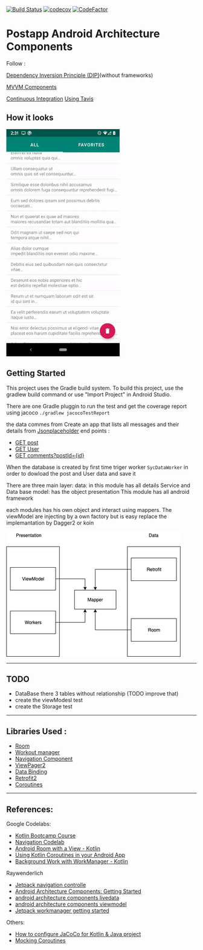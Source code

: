 [![Build Status](https://travis-ci.org/adsf117/Clean_Post_AAC.svg?branch=develop)](https://travis-ci.org/adsf117/Clean_Post_AAC.svg?branch=develop)
[![codecov](https://codecov.io/gh/adsf117/Clean_Post_AAC/branch/develop/graph/badge.svg)](https://codecov.io/gh/adsf117/Clean_Post_AAC)
[![CodeFactor](https://www.codefactor.io/repository/github/adsf117/clean_post_aac/badge)](https://www.codefactor.io/repository/github/adsf117/clean_post_aac) 

#  Postapp Android Architecture Components
Follow :

[Dependency Inversion Principle (DIP)](https://martinfowler.com/articles/dipInTheWild.html)(without frameworks)

[MVVM Components](https://devexperto.com/mvvm-vs-mvp/) 

[Continuous Integration](https://www.martinfowler.com/articles/continuousIntegration.html) [Using Tavis](https://travis-ci.org/)

## How it looks
![alt text](https://github.com/adsf117/Clean_Post_AAC/blob/develop/info/how_it_looks.gif)

## Getting Started
This project uses the Gradle build system. To build this project, use the gradlew build command or use "Import Project" in Android Studio.

There are one Gradle pluggin to run  the test and get the coverage report using jacoco
`./gradlew jacocoTestReport`

the data commes from Create an app that lists all messages and their details from [Jsonplaceholder](https://jsonplaceholder.typicode.com)
end points :
* [GET post](https://jsonplaceholder.typicode.com/posts) 
* [GET User](https://jsonplaceholder.typicode.com/users) 
* [GET comments?postId={id}](https://jsonplaceholder.typicode.com/comments?postId=1) 

When the database is created by first time triger worker `SycDataWorker`  in order to dowload the post and User data and save it 

There are three main layer: 
data: in this module has all details Service and Data base 
model: has the object 
presentation This module has all android framework 

each modules has his own object and interact using mappers.
The viewModel are injecting by a own factory but is easy replace the implemantation by Dagger2 or koin

![alt text](https://github.com/adsf117/Clean_Post_AAC/blob/develop/info/Clean%20Post%20AAC.png)


--------------

## TODO 
* DataBase there 3 tables without relationship (TODO improve that)
 * create the viewModesl test 
 * create the Storage test

--------------

 
## Libraries Used :

* [Room](https://developer.android.com/jetpack/androidx/releases/room)
* [Workout manager](https://developer.android.com/topic/libraries/architecture/workmanager/advanced/coroutineworker)
* [Navigation Component](https://codelabs.developers.google.com/codelabs/android-navigation/index.html?index=..%2F..index#0)
* [ViewPager2](https://developer.android.com/jetpack/androidx/releases/viewpager2) 
* [Data Binding](https://codelabs.developers.google.com/codelabs/android-databinding/index.html?index=..%2F..index#5) 
* [Retrofit2](https://square.github.io/retrofit/)
* [Coroutines](https://developer.android.com/kotlin/coroutines)
--------------

## References:

Google Codelabs:
* [Kotlin Bootcamp Course](https://codelabs.developers.google.com/kotlin-bootcamp/)
* [Navigation Codelab](https://codelabs.developers.google.com/codelabs/android-navigation/index.html?index=..%2F..index#6)
* [Android Room with a View - Kotlin](https://codelabs.developers.google.com/codelabs/android-room-with-a-view-kotlin/index.html?index=..%2F..index#0)
* [Using Kotlin Coroutines in your Android App](https://codelabs.developers.google.com/codelabs/kotlin-coroutines/index.html?index=..%2F..index#6)
* [Background Work with WorkManager - Kotlin](https://codelabs.developers.google.com/codelabs/android-workmanager-kt/index.html?index=..%2F..index#0)


Raywenderlich
* [Jetpack navigation controlle](https://www.raywenderlich.com/5365-jetpack-navigation-controller)
* [Android Architecture Components: Getting Started](https://www.raywenderlich.com/164-android-architecture-components-getting-started)
* [android architecture components livedata](https://www.raywenderlich.com/4980-android-architecture-components-livedata)
* [android architecture components viewmodel](https://www.raywenderlich.com/5046-android-architecture-components-viewmodel)
* [Jetpack workmanager getting started](https://www.raywenderlich.com/9161-jetpack-workmanager-getting-started)

Others:
* [How to configure JaCoCo for Kotlin & Java project](http://vgaidarji.me/blog/2017/12/20/how-to-configure-jacoco-for-kotlin-and-java-project/)
* [Mocking Coroutines](https://proandroiddev.com/mocking-coroutines-7024073a8c09)










